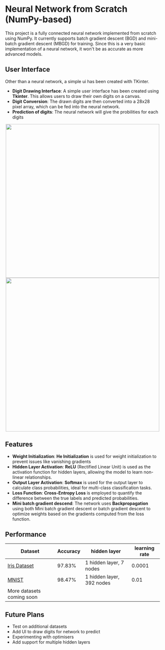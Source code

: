 # Neural Network from Scratch (NumPy-based)

This project is a fully connected neural network implemented from scratch using NumPy. It currently supports batch gradient descent (BGD) and mini-batch gradient descent (MBGD) for training. Since this is a very basic implementation of a neural network, it won't be as accurate as more advanced models.

## User Interface

Other than a neural network, a simple ui has been created with TKinter.

- **Digit Drawing Interface**: A simple user interface has been created using **Tkinter**. This allows users to draw their own digits on a canvas.
- **Digit Conversion**: The drawn digits are then converted into a 28x28 pixel array, which can be fed into the neural network.
- **Prediction of digits**: The neural network will give the probilities for each digits

<p align="center">
  <img src="https://github.com/user-attachments/assets/213075eb-8b9e-44c7-8cd3-2085500f661f" width="500">
  <img src="https://github.com/user-attachments/assets/8a88a6c6-b8e6-4cda-afd7-f3792fddfc7a" width="500">
</p>



## Features

- **Weight Initialization**: **He Initialization** is used for weight initialization to prevent issues like vanishing gradients
- **Hidden Layer Activation**: **ReLU** (Rectified Linear Unit) is used as the activation function for hidden layers, allowing the model to learn non-linear relationships.
- **Output Layer Activation**: **Softmax** is used for the output layer to calculate class probabilities, ideal for multi-class classification tasks.
- **Loss Function**: **Cross-Entropy Loss** is employed to quantify the difference between the true labels and predicted probabilities.
- **Mini batch gradient descend**: The network uses **Backpropagation** using both Mini batch gradient descent or batch gradient descent to optimize weights based on the gradients computed from the loss function.


## Performance

| Dataset       | Accuracy | hidden layer | learning rate |
|--------------|----------| -------- | ------- |
| [Iris Dataset](https://en.wikipedia.org/wiki/Iris_flower_data_set) | 97.83%    | 1 hidden layer, 7 nodes | 0.0001 | 
| [MNIST](https://en.wikipedia.org/wiki/MNIST_database) | 98.47%    | 1 hidden layer, 392 nodes | 0.01 |
| More datasets coming soon


## Future Plans

- Test on additional datasets
- Add UI to draw digits for network to predict
- Experimenting with optimisers
- Add support for multiple hidden layers

